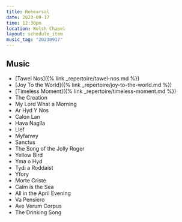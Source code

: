 ```yaml
---
title: Rehearsal
date: 2023-09-17
time: 12:30pm
location: Welsh Chapel
layout: schedule_item
music_tag: "20230917"
---
```


## Music

- [Tawel Nos]({% link _repertoire/tawel-nos.md %})
- [Joy To the World]({% link _repertoire/joy-to-the-world.md %})
- [Timeless Moment]({% link _repertoire/timeless-moment.md %})
- The Creation
- My Lord What a Morning
- Ar Hyd Y Nos
- Calon Lan
- Hava Nagila
- Llef
- Myfanwy
- Sanctus
- The Song of the Jolly Roger
- Yellow Bird
- Yma o Hyd
- Tydi a Roddaist
- Yfory
- Morte Criste
- Calm is the Sea
- All in the April Evening
- Va Pensiero
- Ave Verum Corpus
- The Drinking Song


